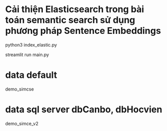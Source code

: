 # Cải thiện Elasticsearch trong bài toán semantic search sử dụng phương pháp Sentence Embeddings

python3 index_elastic.py

streamlit run main.py

# data default
demo_simcse 
# data sql server dbCanbo, dbHocvien
demo_simce_v2